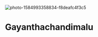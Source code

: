 ![photo-1584993358834-f8deafc4f3c5](https://user-images.githubusercontent.com/105277893/167593546-829f1639-584c-4a30-a03e-9e8e512b4b69.jpg)
# Gayanthachandimalu
